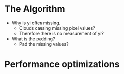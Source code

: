 # The Algorithm

+ Why is yi often missing.
    - Clouds causing missing pixel values?
    - Therefore there is no measurement of yi?
+ What is the padding? 
    - Pad the missing values?

# Performance optimizations
